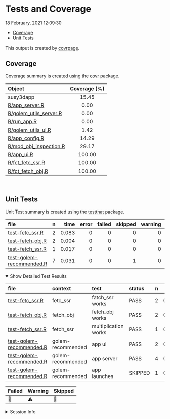 Tests and Coverage
================
18 February, 2021 12:09:30

-   [Coverage](#coverage)
-   [Unit Tests](#unit-tests)

This output is created by
[covrpage](https://github.com/yonicd/covrpage).

## Coverage

Coverage summary is created using the
[covr](https://github.com/r-lib/covr) package.

| Object                                                | Coverage (%) |
|:------------------------------------------------------|:------------:|
| susy3dapp                                             |    15.45     |
| [R/app\_server.R](../R/app_server.R)                  |     0.00     |
| [R/golem\_utils\_server.R](../R/golem_utils_server.R) |     0.00     |
| [R/run\_app.R](../R/run_app.R)                        |     0.00     |
| [R/golem\_utils\_ui.R](../R/golem_utils_ui.R)         |     1.42     |
| [R/app\_config.R](../R/app_config.R)                  |    14.29     |
| [R/mod\_obj\_inspection.R](../R/mod_obj_inspection.R) |    29.17     |
| [R/app\_ui.R](../R/app_ui.R)                          |    100.00    |
| [R/fct\_fetc\_ssr.R](../R/fct_fetc_ssr.R)             |    100.00    |
| [R/fct\_fetch\_obj.R](../R/fct_fetch_obj.R)           |    100.00    |

<br>

## Unit Tests

Unit Test summary is created using the
[testthat](https://github.com/r-lib/testthat) package.

| file                                                          |   n |  time | error | failed | skipped | warning | icon |
|:--------------------------------------------------------------|----:|------:|------:|-------:|--------:|--------:|:-----|
| [test-fetc\_ssr.R](testthat/test-fetc_ssr.R)                  |   2 | 0.083 |     0 |      0 |       0 |       0 |      |
| [test-fetch\_obj.R](testthat/test-fetch_obj.R)                |   2 | 0.004 |     0 |      0 |       0 |       0 |      |
| [test-fetch\_ssr.R](testthat/test-fetch_ssr.R)                |   1 | 0.017 |     0 |      0 |       0 |       0 |      |
| [test-golem-recommended.R](testthat/test-golem-recommended.R) |   7 | 0.031 |     0 |      0 |       1 |       0 | 🔶    |

<details open>
<summary>
Show Detailed Test Results
</summary>

| file                                                              | context           | test                 | status  |   n |  time | icon |
|:------------------------------------------------------------------|:------------------|:---------------------|:--------|----:|------:|:-----|
| [test-fetc\_ssr.R](testthat/test-fetc_ssr.R#L2)                   | fetc\_ssr         | fatch\_ssr works     | PASS    |   2 | 0.083 |      |
| [test-fetch\_obj.R](testthat/test-fetch_obj.R#L2)                 | fetch\_obj        | fetch\_obj works     | PASS    |   2 | 0.004 |      |
| [test-fetch\_ssr.R](testthat/test-fetch_ssr.R#L2)                 | fetch\_ssr        | multiplication works | PASS    |   1 | 0.017 |      |
| [test-golem-recommended.R](testthat/test-golem-recommended.R#L3)  | golem-recommended | app ui               | PASS    |   2 | 0.018 |      |
| [test-golem-recommended.R](testthat/test-golem-recommended.R#L13) | golem-recommended | app server           | PASS    |   4 | 0.012 |      |
| [test-golem-recommended.R](testthat/test-golem-recommended.R#L63) | golem-recommended | app launches         | SKIPPED |   1 | 0.001 | 🔶    |

| Failed | Warning | Skipped |
|:-------|:--------|:--------|
| 🛑      | ⚠️      | 🔶       |

</details>
<details>
<summary>
Session Info
</summary>

| Field    | Value                         |
|:---------|:------------------------------|
| Version  | R version 4.0.3 (2020-10-10)  |
| Platform | x86\_64-pc-linux-gnu (64-bit) |
| Running  | Debian GNU/Linux bullseye/sid |
| Language | en\_US                        |
| Timezone | Europe/Rome                   |

| Package  | Version |
|:---------|:--------|
| testthat | 3.0.2   |
| covr     | 3.5.1   |
| covrpage | 0.1     |

</details>
<!--- Final Status : skipped/warning --->
